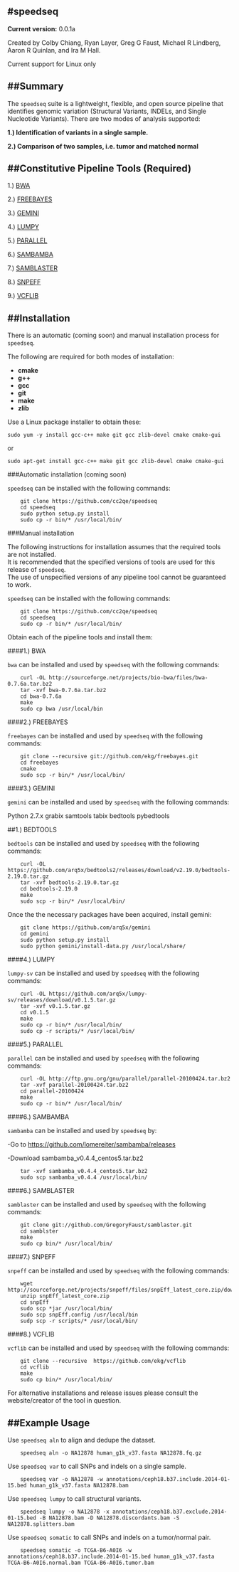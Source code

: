 #speedseq         
-------------------------------

**Current version:** 0.0.1a

Created by Colby Chiang, Ryan Layer, Greg G Faust, Michael R Lindberg, Aaron R Quinlan, and Ira M Hall.

Current support for Linux only

##Summary
--------------
The ``speedseq`` suite is a lightweight, flexible, and open source pipeline that identifies
genomic variation (Structural Variants, INDELs, and Single Nucleotide Variants). 
There are two modes of analysis supported: 

**1.) Identification of variants in a single sample.**

**2.) Comparison of two samples, i.e. tumor and matched normal**

##Constitutive Pipeline Tools (Required)
------------------------------------------

1.) [BWA](https://github.com/lh3/bwa)

2.) [FREEBAYES](https://github.com/ekg/freebayes)

3.) [GEMINI](https://github.com/arq5x/gemini)

4.) [LUMPY](https://github.com/arq5x/lumpy-sv)

5.) [PARALLEL](http://www.gnu.org/software/parallel/)

6.) [SAMBAMBA](https://github.com/lomereiter/sambamba)

7.) [SAMBLASTER](https://github.com/GregoryFaust/samblaster)

8.) [SNPEFF](https://github.com/CBMi-BiG/snpEff)

9.) [VCFLIB](https://github.com/ekg/vcflib)


##Installation
----------------

There is an automatic (coming soon) and manual installation process for ``speedseq``.

The following are required for both modes of installation:
- **cmake**
- **g++**
- **gcc**
- **git**
- **make**
- **zlib**


Use a Linux package installer to obtain these:

~~~~~~~~~~~~~~~~~~~
sudo yum -y install gcc-c++ make git gcc zlib-devel cmake cmake-gui
~~~~~~~~~~~~~~~~~~~
 
or 

~~~~~~~~~~~~~~~~~~~
sudo apt-get install gcc-c++ make git gcc zlib-devel cmake cmake-gui
~~~~~~~~~~~~~~~~~~~

###Automatic installation (coming soon)

``speedseq`` can be installed with the following commands: 
~~~~~~~~~~~~~~~~~~
	git clone https://github.com/cc2qe/speedseq
	cd speedseq
	sudo python setup.py install
	sudo cp -r bin/* /usr/local/bin/
~~~~~~~~~~~~~~~~~~

###Manual installation

The following instructions for installation assumes that the required tools are not installed.  
It is recommended that the specified versions of tools are used for this release of ``speedseq``.  
The use of unspecified versions of any pipeline tool cannot be guaranteed to work. 

``speedseq`` can be installed with the following commands: 
~~~~~~~~~~~~~~~~~~
	git clone https://github.com/cc2qe/speedseq
	cd speedseq
	sudo cp -r bin/* /usr/local/bin/
~~~~~~~~~~~~~~~~~~

Obtain each of the pipeline tools and install them:
	
####1.) BWA

``bwa`` can be installed and used by ``speedseq`` with the following commands: 
~~~~~~~~~~~~~~~~~~
	curl -OL http://sourceforge.net/projects/bio-bwa/files/bwa-0.7.6a.tar.bz2
	tar -xvf bwa-0.7.6a.tar.bz2
	cd bwa-0.7.6a
	make
	sudo cp bwa /usr/local/bin
~~~~~~~~~~~~~~~~~~
	
####2.) FREEBAYES

``freebayes`` can be installed and used by ``speedseq`` with the following commands: 
~~~~~~~~~~~~~~~~~~~
	git clone --recursive git://github.com/ekg/freebayes.git
	cd freebayes
	cmake
	sudo scp -r bin/* /usr/local/bin/
~~~~~~~~~~~~~~~~~~~

####3.) GEMINI

``gemini`` can be installed and used by ``speedseq`` with the following commands: 

Python 2.7.x
grabix
samtools
tabix
bedtools
pybedtools

##1.) BEDTOOLS
	
``bedtools`` can be installed and used by ``speedseq`` with the following commands: 
~~~~~~~~~~~~~~~~~~
	curl -OL https://github.com/arq5x/bedtools2/releases/download/v2.19.0/bedtools-2.19.0.tar.gz
	tar -xvf bedtools-2.19.0.tar.gz
	cd bedtools-2.19.0
	make
	sudo scp -r bin/* /usr/local/bin/
~~~~~~~~~~~~~~~~~~


Once the the necessary packages have been acquired, install gemini:

~~~~~~~~~~~~~~~~~~
	git clone https://github.com/arq5x/gemini
	cd gemini
	sudo python setup.py install
	sudo python gemini/install-data.py /usr/local/share/
~~~~~~~~~~~~~~~~~~

####4.) LUMPY

``lumpy-sv`` can be installed and used by ``speedseq`` with the following commands:
~~~~~~~~~~~~~~~~~~~
	curl -OL https://github.com/arq5x/lumpy-sv/releases/download/v0.1.5.tar.gz
	tar -xvf v0.1.5.tar.gz
	cd v0.1.5
	make 
	sudo cp -r bin/* /usr/local/bin/
	sudo cp -r scripts/* /usr/local/bin/
~~~~~~~~~~~~~~~~~~~

####5.) PARALLEL

``parallel`` can be installed and used by ``speedseq`` with the following commands:
~~~~~~~~~~~~~~~~~~~
	curl -OL http://ftp.gnu.org/gnu/parallel/parallel-20100424.tar.bz2
	tar -xvf parallel-20100424.tar.bz2
	cd parallel-20100424
	make 
	sudo cp -r bin/* /usr/local/bin/
~~~~~~~~~~~~~~~~~~~


####6.) SAMBAMBA

``sambamba`` can be installed and used by ``speedseq`` by: 

-Go to https://github.com/lomereiter/sambamba/releases

-Download sambamba_v0.4.4_centos5.tar.bz2
~~~~~~~~~~~~~~~~~~
	tar -xvf sambamba_v0.4.4_centos5.tar.bz2
	sudo scp sambamba_v0.4.4 /usr/local/bin/
~~~~~~~~~~~~~~~~~~

####6.) SAMBLASTER

``samblaster`` can be installed and used by ``speedseq`` with the following commands: 
~~~~~~~~~~~~~~~~~~
	git clone git://github.com/GregoryFaust/samblaster.git
	cd samblster
	make
	sudo cp bin/* /usr/local/bin/
~~~~~~~~~~~~~~~~~~

####7.) SNPEFF

``snpeff`` can be installed and used by ``speedseq`` with the following commands: 
~~~~~~~~~~~~~~~~~~
	wget http://sourceforge.net/projects/snpeff/files/snpEff_latest_core.zip/download
	unzip snpEff_latest_core.zip
	cd snpEff
	sudo scp *jar /usr/local/bin/
	sudo scp snpEff.config /usr/local/bin
	sudp scp -r scripts/* /usr/local/bin/
~~~~~~~~~~~~~~~~~~

####8.) VCFLIB

``vcflib`` can be installed and used by ``speedseq`` with the following commands: 
~~~~~~~~~~~~~~~~~~
	git clone --recursive  https://github.com/ekg/vcflib
	cd vcflib
	make
	sudo cp bin/* /usr/local/bin/
~~~~~~~~~~~~~~~~~~

For alternative installations and release issues please consult the website/creator of the tool in question.

##Example Usage
----------------------

Use ``speedseq aln`` to align and dedupe the dataset.
~~~~~~~~~~~~~~~~~~
	speedseq aln -o NA12878 human_g1k_v37.fasta NA12878.fq.gz
~~~~~~~~~~~~~~~~~~

Use ``speedseq var`` to call SNPs and indels on a single sample.
~~~~~~~~~~~~~~~~~~
	speedseq var -o NA12878 -w annotations/ceph18.b37.include.2014-01-15.bed human_g1k_v37.fasta NA12878.bam
~~~~~~~~~~~~~~~~~~

Use ``speedseq lumpy`` to call structural variants.
~~~~~~~~~~~~~~~~~~
	speedseq lumpy -o NA12878 -x annotations/ceph18.b37.exclude.2014-01-15.bed -B NA12878.bam -D NA12878.discordants.bam -S NA12878.splitters.bam
~~~~~~~~~~~~~~~~~~

Use ``speedseq somatic`` to call SNPs and indels on a tumor/normal pair.
~~~~~~~~~~~~~~~~~~
	speedseq somatic -o TCGA-B6-A0I6 -w annotations/ceph18.b37.include.2014-01-15.bed human_g1k_v37.fasta TCGA-B6-A0I6.normal.bam TCGA-B6-A0I6.tumor.bam
~~~~~~~~~~~~~~~~~~




